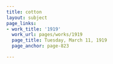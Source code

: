 ```yaml
---
title: cotton
layout: subject
page_links:
- work_title: '1919'
  work_url: pages/works/1919
  page_title: Tuesday, March 11, 1919
  page_anchor: page-823

---
```

